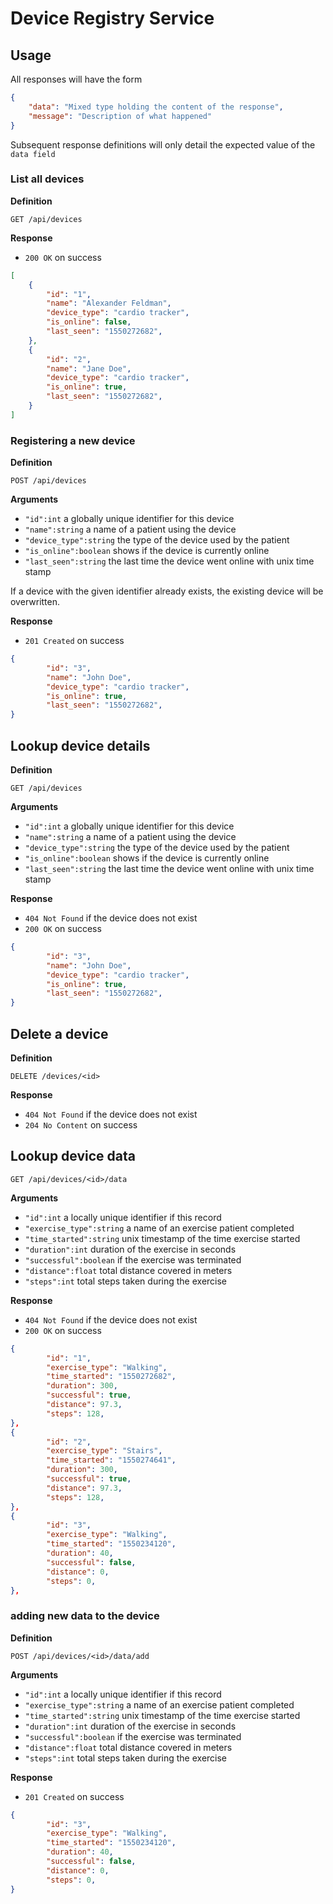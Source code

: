 # Device Registry Service

## Usage

All responses will have the form

```json
{
    "data": "Mixed type holding the content of the response",
    "message": "Description of what happened"
}
```

Subsequent response definitions will only detail the expected value of the `data field`

### List all devices

**Definition**

`GET /api/devices`

**Response**

- `200 OK` on success

```json
[
    {
        "id": "1",
        "name": "Alexander Feldman",
        "device_type": "cardio tracker",
        "is_online": false,
        "last_seen": "1550272682",
    },
    {
        "id": "2",
        "name": "Jane Doe",
        "device_type": "cardio tracker",
        "is_online": true,
        "last_seen": "1550272682",
    }
]
```

### Registering a new device

**Definition**

`POST /api/devices`

**Arguments**

- `"id":int` a globally unique identifier for this device
- `"name":string` a name of a patient using the device
- `"device_type":string` the type of the device used by the patient
- `"is_online":boolean` shows if the device is currently online
- `"last_seen":string` the last time the device went online with unix time stamp

If a device with the given identifier already exists, the existing device will be overwritten.

**Response**

- `201 Created` on success

```json
{
        "id": "3",
        "name": "John Doe",
        "device_type": "cardio tracker",
        "is_online": true,
        "last_seen": "1550272682",
}
```
## Lookup device details

**Definition**

`GET /api/devices`

**Arguments**

- `"id":int` a globally unique identifier for this device
- `"name":string` a name of a patient using the device
- `"device_type":string` the type of the device used by the patient
- `"is_online":boolean` shows if the device is currently online
- `"last_seen":string` the last time the device went online with unix time stamp

**Response**

- `404 Not Found` if the device does not exist
- `200 OK` on success

```json
{
        "id": "3",
        "name": "John Doe",
        "device_type": "cardio tracker",
        "is_online": true,
        "last_seen": "1550272682",
}
```

## Delete a device

**Definition**

`DELETE /devices/<id>`

**Response**

- `404 Not Found` if the device does not exist
- `204 No Content` on success

## Lookup device data

`GET /api/devices/<id>/data`

**Arguments**

- `"id":int` a locally unique identifier if this record
- `"exercise_type":string` a name of an exercise patient completed
- `"time_started":string` unix timestamp of the time exercise started
- `"duration":int` duration of the exercise in seconds
- `"successful":boolean` if the exercise was terminated
- `"distance":float` total distance covered in meters
- `"steps":int` total steps taken during the exercise

**Response**

- `404 Not Found` if the device does not exist
- `200 OK` on success

```json
{
        "id": "1",
        "exercise_type": "Walking",
        "time_started": "1550272682",
        "duration": 300,
        "successful": true,
        "distance": 97.3,
        "steps": 128,
},
{
        "id": "2",
        "exercise_type": "Stairs",
        "time_started": "1550274641",
        "duration": 300,
        "successful": true,
        "distance": 97.3,
        "steps": 128,
},
{
        "id": "3",
        "exercise_type": "Walking",
        "time_started": "1550234120",
        "duration": 40,
        "successful": false,
        "distance": 0,
        "steps": 0,
},
```

### adding new data to the device

**Definition**

`POST /api/devices/<id>/data/add`

**Arguments**

- `"id":int` a locally unique identifier if this record
- `"exercise_type":string` a name of an exercise patient completed
- `"time_started":string` unix timestamp of the time exercise started
- `"duration":int` duration of the exercise in seconds
- `"successful":boolean` if the exercise was terminated
- `"distance":float` total distance covered in meters
- `"steps":int` total steps taken during the exercise

**Response**

- `201 Created` on success

```json
{
        "id": "3",
        "exercise_type": "Walking",
        "time_started": "1550234120",
        "duration": 40,
        "successful": false,
        "distance": 0,
        "steps": 0,
}
```